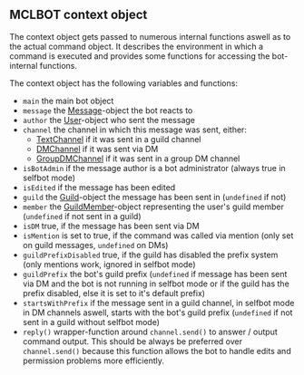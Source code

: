 ## MCLBOT context object

The context object gets passed to numerous internal functions aswell as to the actual command object. It describes the environment in which a command is executed and provides some functions for accessing the bot-internal functions. 

The context object has the following variables and functions:

- `main` the main bot object
- `message` the [Message](https://discord.js.org/#/docs/main/master/class/Message)-object the bot reacts to
- `author` the [User](https://discord.js.org/#/docs/main/master/class/User)-object who sent the message
- `channel` the channel in which this message was sent, either:
  - [TextChannel](https://discord.js.org/#/docs/main/master/class/TextChannel) if it was sent in a guild channel
  - [DMChannel](https://discord.js.org/#/docs/main/master/class/DMChannel) if it was sent via DM
  - [GroupDMChannel](https://discord.js.org/#/docs/main/master/class/GroupDMChannel) if it was sent in a group DM channel
- `isBotAdmin` if the message author is a bot administrator (always true in selfbot mode)
- `isEdited` if the message has been edited
- `guild` the [Guild](https://discord.js.org/#/docs/main/master/class/Guild)-object the message has been sent in (`undefined` if not)
- `member` the [GuildMember](https://discord.js.org/#/docs/main/master/class/GuildMember)-object representing the user's guild member (`undefined` if not sent in a guild)
- `isDM` true, if the message has been sent via DM
- `isMention` is set to true, if the command was called via mention (only set on guild messages, `undefined` on DMs)
- `guildPrefixDisabled` true, if the guild has disabled the prefix system (only mentions work, ignored in selfbot mode)
- `guildPrefix` the bot's guild prefix (`undefined` if message has been sent via DM and the bot is not running in selfbot mode or if the guild has the prefix disabled, else it is set to it's default prefix)
- `startsWithPrefix` if the message sent in a guild channel, in selfbot mode in DM channels aswell, starts with the bot's guild prefix (`undefined` if not sent in a guild without selfbot mode)
- `reply()` wrapper-function around `channel.send()` to answer / output command output. This should be always be preferred over `channel.send()` because this function allows the bot to handle edits and permission problems more efficiently.
